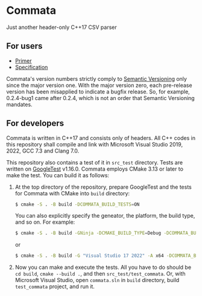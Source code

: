 # Commata

Just another header-only C++17 CSV parser

## For users

 - [Primer](CommataPrimer.md)
 - [Specification](https://furfurylic.github.io/commata/CommataSpecification.xml)

Commata's version numbers strictly comply to
[Semantic Versioning](https://semver.org/) only since the major version one.
With the major version zero, each pre-release version has been misapplied to
indicate a bugfix release.
So, for example, 0.2.4-bug1 came after 0.2.4, which is not an order that
Semantic Versioning mandates.

## For developers

Commata is written in C++17 and consists only of headers.
All C++ codes in this repository shall compile and link with
Microsoft Visual Studio 2019, 2022, GCC 7.3 and Clang 7.0.

This repository also contains a test of it in `src_test` directory.
Tests are written on [GoogleTest](https://github.com/google/googletest) v1.16.0.
Commata employs CMake 3.13 or later to make the test.
You can build it as follows:

 1. At the top directory of the repository, prepare GoogleTest and the tests for
    Commata with CMake into `build` directory:
    ```bash
    $ cmake -S . -B build -DCOMMATA_BUILD_TESTS=ON
    ```
    You can also explicitly specify the geneator, the platform, the build type, and so on. For example:
    ```bash
    $ cmake -S . -B build -GNinja -DCMAKE_BUILD_TYPE=Debug -DCOMMATA_BUILD_TESTS=ON
    ```
    or
    ```bash
    $ cmake -S . -B build -G "Visual Studio 17 2022" -A x64 -DCOMMATA_BUILD_TESTS=ON
    ```

 1. Now you can make and execute the tests.
    All you have to do should be `cd build`, `cmake --build .`, and then `src_test/test_commata`.
    Or, with Microsoft Visual Studio, open `commata.sln` in `build` directory, build `test_commata` project, and run it.
